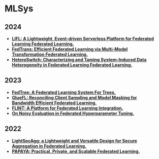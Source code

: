 # MLSys

## 2024

- **[LIFL: A Lightweight, Event-driven Serverless Platform for Federated Learning Federated Learning.]()**
- **[FedTrans: Efficient Federated Learning via Multi-Model Transformation Federated Learning.]()**
- **[HeteroSwitch: Characterizing and Taming System-Induced Data Heterogeneity in Federated Learning Federated Learning.]()**

## 2023

- **[FedTree: A Federated Learning System For Trees.]()**
- **[GlueFL: Reconciling Client Sampling and Model Masking for Bandwidth Efficient Federated Learning.](https://arxiv.org/pdf/2212.01523)**
- **[FLINT: A Platform for Federated Learning Integration.](https://arxiv.org/pdf/2302.12862.pdf)**
- **[On Noisy Evaluation in Federated Hyperparameter Tuning.](https://arxiv.org/pdf/2212.08930.pdf)**

## 2022

- **[LightSecAgg: a Lightweight and Versatile Design for Secure Aggregation in Federated Learning.](https://proceedings.mlsys.org/paper/2022/file/d2ddea18f00665ce8623e36bd4e3c7c5-Paper.pdf)**
- **[PAPAYA: Practical, Private, and Scalable Federated Learning.](https://proceedings.mlsys.org/paper/2022/file/f340f1b1f65b6df5b5e3f94d95b11daf-Paper.pdf)**